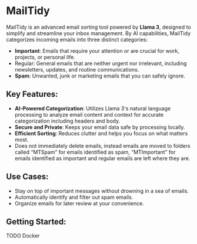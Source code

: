 # MailTidy

MailTidy is an advanced email sorting tool powered by **Llama 3**, designed to simplify and streamline your inbox management. By AI capabilities, MailTidy categorizes incoming emails into three distinct categories:

- **Important**: Emails that require your attention or are crucial for work, projects, or personal life.
- Regular: General emails that are neither urgent nor irrelevant, including newsletters, updates, and routine communications.
- **Spam**: Unwanted, junk or marketing emails that you can safely ignore.

## Key Features:

- **AI-Powered Categorization**: Utilizes Llama 3's natural language processing to analyze email content and context for accurate categorization including headers and body.
- **Secure and Private**: Keeps your email data safe by processing locally.
- **Efficient Sorting**: Reduces clutter and helps you focus on what matters most.
- Does not immediately delete emails, instead emails are moved to folders called “MTSpam” for emails identified as spam, “MTImportant” for emails identified as important and regular emails are left where they are.

## Use Cases:

- Stay on top of important messages without drowning in a sea of emails.
- Automatically identify and filter out spam emails.
- Organize emails for later review at your convenience.

## Getting Started:

TODO Docker